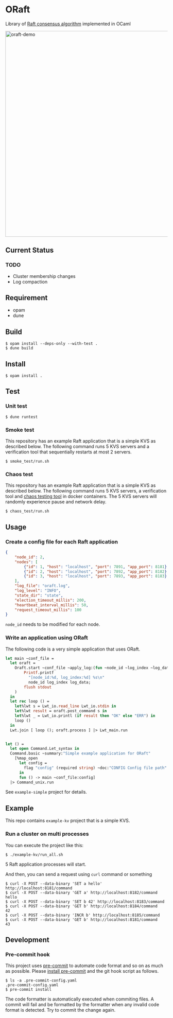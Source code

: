 # ORaft

Library of [Raft consensus algorithm](https://raft.github.io/raft.pdf) implemented in OCaml 

<img src="https://raw.githubusercontent.com/wiki/komamitsu/oraft/images/oraft-demo.gif" alt="oraft-demo" width="640"/>

## Current Status

### TODO

- Cluster membership changes
- Log compaction

## Requirement

- opam
- dune

## Build

```
$ opam install --deps-only --with-test .
$ dune build
```

## Install

```
$ opam install .
```

## Test


### Unit test

```
$ dune runtest
```

### Smoke test

This repository has an example Raft application that is a simple KVS as described below. The following command runs 5 KVS servers and a verification tool that sequentially restarts at most 2 servers.

```
$ smoke_test/run.sh
```

### Chaos test

This repository has an example Raft application that is a simple KVS as described below. The following command runs 5 KVS servers, a verification tool and [chaos testing tool](https://github.com/alexei-led/pumba) in docker containers. The 5 KVS servers will randomly experience pause and network delay.

```
$ chaos_test/run.sh
```

## Usage

### Create a config file for each Raft application

```json
{
    "node_id": 2,
    "nodes": [
        {"id": 1, "host": "localhost", "port": 7891, "app_port": 8181},
        {"id": 2, "host": "localhost", "port": 7892, "app_port": 8182},
        {"id": 3, "host": "localhost", "port": 7893, "app_port": 8183}
    ],
    "log_file": "oraft.log",
    "log_level": "INFO",
    "state_dir": "state",
    "election_timeout_millis": 200,
    "heartbeat_interval_millis": 50,
    "request_timeout_millis": 100
}

```

`node_id` needs to be modified for each node.

### Write an application using ORaft

The following code is a very simple application that uses ORaft.

```ocaml
let main ~conf_file =
  let oraft =
    Oraft.start ~conf_file ~apply_log:(fun ~node_id ~log_index ~log_data ->
        Printf.printf
          "[node_id:%d, log_index:%d] %s\n"
          node_id log_index log_data;
        flush stdout
    )
  in
  let rec loop () =
    let%lwt s = Lwt_io.read_line Lwt_io.stdin in
    let%lwt result = oraft.post_command s in
    let%lwt _ = Lwt_io.printl (if result then "OK" else "ERR") in
    loop ()
  in
  Lwt.join [ loop (); oraft.process ] |> Lwt_main.run


let () =
  let open Command.Let_syntax in
  Command.basic ~summary:"Simple example application for ORaft"
    [%map_open
      let config =
        flag "config" (required string) ~doc:"CONFIG Config file path"
      in
      fun () -> main ~conf_file:config]
  |> Command_unix.run
```

See `example-simple` project for details.

## Example

This repo contains `example-kv` project that is a simple KVS.

### Run a cluster on multi processes

You can execute the project like this:

```
$ ./example-kv/run_all.sh
```

5 Raft application processes will start.


And then, you can send a request using `curl` command or something

```
$ curl -X POST --data-binary 'SET a hello' http://localhost:8181/command
$ curl -X POST --data-binary 'GET a' http://localhost:8182/command
hello
$ curl -X POST --data-binary 'SET b 42' http://localhost:8183/command
$ curl -X POST --data-binary 'GET b' http://localhost:8184/command
42
$ curl -X POST --data-binary 'INCR b' http://localhost:8185/command
$ curl -X POST --data-binary 'GET b' http://localhost:8181/command
43
```

## Development

### Pre-commit hook

This project uses [pre-commit](https://pre-commit.com/) to automate code format and so on as much as possible. Please [install pre-commit](https://pre-commit.com/#installation) and the git hook script as follows.

```
$ ls -a .pre-commit-config.yaml
.pre-commit-config.yaml
$ pre-commit install
```

The code formatter is automatically executed when commiting files. A commit will fail and be formatted by the formatter when any invalid code format is detected. Try to commit the change again.

